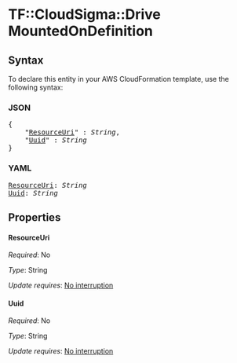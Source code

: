 # TF::CloudSigma::Drive MountedOnDefinition

## Syntax

To declare this entity in your AWS CloudFormation template, use the following syntax:

### JSON

<pre>
{
    "<a href="#resourceuri" title="ResourceUri">ResourceUri</a>" : <i>String</i>,
    "<a href="#uuid" title="Uuid">Uuid</a>" : <i>String</i>
}
</pre>

### YAML

<pre>
<a href="#resourceuri" title="ResourceUri">ResourceUri</a>: <i>String</i>
<a href="#uuid" title="Uuid">Uuid</a>: <i>String</i>
</pre>

## Properties

#### ResourceUri

_Required_: No

_Type_: String

_Update requires_: [No interruption](https://docs.aws.amazon.com/AWSCloudFormation/latest/UserGuide/using-cfn-updating-stacks-update-behaviors.html#update-no-interrupt)

#### Uuid

_Required_: No

_Type_: String

_Update requires_: [No interruption](https://docs.aws.amazon.com/AWSCloudFormation/latest/UserGuide/using-cfn-updating-stacks-update-behaviors.html#update-no-interrupt)

